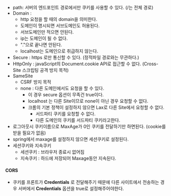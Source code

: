 - path: 서버의 엔드포인트 경로에서만 쿠키를 사용할 수 있다. (/는 전체 경로)
- Domain : 
	- http 요청을 할 때의 domain을 의미한다.
	- 도메인이 명시되면 서브도메인도 허용된다. 
	- 서브도메인만 적으면 안된다. 
	- ip는 도메인이 될 수 없다.
	- "."으로 끝나면 안된다.
	- localhost는 도메인으로 취급하지 않는다.
- Secure : https 로만 통신할 수 있다. (정적파일 경로와는 무관하다.)
- HttpOnly : javaScript의 Document.cookie API로 접근할 수 없다. (Cross-Site 스크립팅 공격 방지 목적)
-  SameSite
	- CSRF 방지 목적
	- none : 다른 도메인에서도 요청을 할 수 있다.
		- 이 경우 secure 옵션이 무족건 true이다.
		- localhost 는 다른 Site이므로 none이 아닌 경우 요청할 수 없다.
		- 크롬의 기본 정책이 설정하지 않으면 Lax로 다른 Site에서 요청할 수 없다.
			- 서드파티 쿠키를 요청할 수 없다.
			- 다른 도메인의 쿠키를 서드파티 쿠키라고한다.
- 로그아웃시 쿠키이름으로 MaxAge가 0인 쿠키를 전달하기만 하면된다. (cookie를 받을 필요가 없음)
- spring에서 maxage를 설정하지 않으면 세션쿠키로 설정된다.
- 세션쿠키와 지속쿠키
    - 세션쿠키 : 브라우저 종료시 없어짐
    - 지속쿠키 : 하드에 저장되어 Maxage동안 지속된다.

#### CORS
- 쿠키를 프론트가  **Credentials** 로 전달해주기 때문에 다른 사이트에서 전송하는 경우 서버에서 **Credentials** 옵션을 true로 설정해주어야한다.